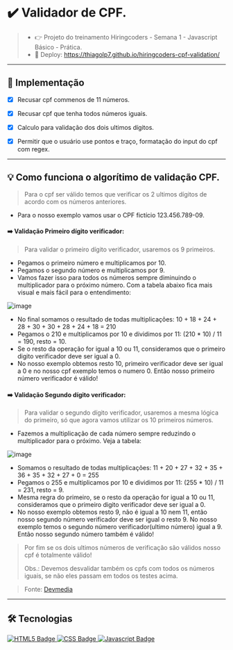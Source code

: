  # ✔️ Validador de CPF.
> - 👉 Projeto do treinamento Hiringcoders - Semana 1 - Javascript Básico - Prática.
> - 🔗 Deploy: https://thiagolp7.github.io/hiringcoders-cpf-validation/



---
## 📌 Implementação

- [x] Recusar cpf commenos de 11 números.
- [x] Recusar cpf que tenha todos números iguais.
- [x] Calculo para validação dos dois ultimos dígitos.
- [x] Permitir que o usuário use pontos e traço, formatação do input do cpf com regex.


---
## 💡 Como funciona o algorítimo de validação CPF.
> Para o cpf ser válido temos que verificar os 2 ultimos dígitos de acordo com os números anteriores.

- Para o nosso exemplo vamos usar o CPF fictício 123.456.789-09.
  
#### ➡️ Validação Primeiro dígito verificador:
> Para validar o primeiro dígito verificador, usaremos os 9 primeiros. 
- Pegamos o primeiro número e multiplicamos por 10.
- Pegamos o segundo número e multiplicamos por 9.
- Vamos fazer isso para todos os números sempre diminuindo o multiplicador para o próximo número. Com a tabela abaixo fica mais visual e mais fácil para o entendimento: 

![image](https://user-images.githubusercontent.com/92824127/168440885-78949296-ef51-46bf-b646-4c3af5276613.png)

- No final somamos o resultado de todas multiplicações: 10 + 18 + 24 + 28 + 30 + 30 + 28 + 24 + 18 = 210
- Pegamos o 210 e multiplicamos por 10 e dividimos por 11: (210 * 10) / 11 = 190, resto = 10.
- Se o resto da operação for igual a 10 ou 11, consideramos que o primeiro digito verificador deve ser igual a 0.
- No nosso exemplo obtemos resto 10, primeiro verificador deve ser igual a 0 e no nosso cpf exemplo temos o numero 0. Então nosso primeiro número verificador é válido! 

#### ➡️ Validação Segundo dígito verificador:
> Para validar o segundo dígito verificador, usaremos a mesma lógica do primeiro, só que agora vamos utilizar os 10 primeiros números. 
- Fazemos a multiplicação de cada número sempre reduzindo o multiplicador para o próximo. Veja a tabela:

![image](https://user-images.githubusercontent.com/92824127/168441134-40d272c7-6a26-4731-b36b-b5994a03cdc6.png)

- Somamos o resultado de todas multiplicações: 11 + 20 + 27 + 32 + 35 + 36 + 35 + 32 + 27 + 0 = 255
- Pegamos o 255 e multiplicamos por 10 e dividimos por 11: (255 * 10) / 11 = 231, resto = 9.
- Mesma regra do primeiro, se o resto da operação for igual a 10 ou 11, consideramos que o primeiro digito verificador deve ser igual a 0.
- No nosso exemplo obtemos resto 9, não é igual a 10 nem 11, então nosso segundo número verificador deve ser igual o resto 9. No nosso exemplo temos o segundo número verificador(ultimo número) igual a 9. Então nosso segundo número também é válido!

> Por fim se os dois ultimos números de verificação são válidos nosso cpf é totalmente válido! 
>
> Obs.: Devemos desvalidar também os cpfs com todos os números iguais, se não eles passam em todos os testes acima.

> Fonte: <a href="https://www.devmedia.com.br/validar-cpf-com-javascript/23916" target="_blank"> Devmedia </a>

--- 
## :hammer_and_wrench: Tecnologias

<div align="left">
  <a href="https://developer.mozilla.org/en-US/docs/Glossary/HTML5" target="_blank">
    <img src="https://img.shields.io/badge/html5-%23E34F26.svg?style=for-the-badge&logo=html5&logoColor=white" alt="HTML5 Badge"/>
  </a>
  <a href="https://developer.mozilla.org/en-US/docs/Web/CSS" target="_blank">
    <img src="https://img.shields.io/badge/css3-%231572B6.svg?style=for-the-badge&logo=css3&logoColor=white" alt="CSS Badge"/>
  </a>
  <a href="https://developer.mozilla.org/en-US/docs/Web/JavaScript" target="_blank">
    <img src="https://img.shields.io/badge/javascript-%23323330.svg?style=for-the-badge&logo=javascript&logoColor=%23F7DF1E" alt="Javascript Badge"/>
  </a>
</div>
